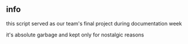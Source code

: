 ## info

this script served as our team's final project during documentation week 


it's absolute garbage and kept only for nostalgic reasons
